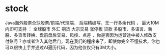 # stock
Java海外股票全球股票/前端/代理端， 后端精编写，无一行多余代码 ， 最大10M内即可支持 ： 全球股市 外汇 期货 大宗交易 涨停板 贷款 多股市、多语言、新股、多货币转换、盘前盘后交易、风控、点差 ，你是否因为运营途中被人修改支付账号？亦或者注入其他后门，现在我们的程序来了，即使你完全不懂技术，你也可以很快上手并通过AI遍历代码，因为他仅仅只有3M大小。

